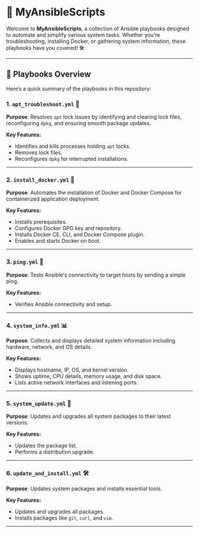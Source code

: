 # 🚀 MyAnsibleScripts

Welcome to **MyAnsibleScripts**, a collection of Ansible playbooks designed to automate and simplify various system tasks. Whether you're troubleshooting, installing Docker, or gathering system information, these playbooks have you covered! 🛠️

---

## 📜 Playbooks Overview

Here’s a quick summary of the playbooks in this repository:

### 1. `apt_troubleshoot.yml` 🐧

**Purpose**: Resolves `apt` lock issues by identifying and clearing lock files, reconfiguring `dpkg`, and ensuring smooth package updates.

**Key Features:**
- Identifies and kills processes holding `apt` locks.
- Removes lock files.
- Reconfigures `dpkg` for interrupted installations.

---

### 2. `install_docker.yml` 🐳

**Purpose**: Automates the installation of Docker and Docker Compose for containerized application deployment.

**Key Features:**
- Installs prerequisites.
- Configures Docker GPG key and repository.
- Installs Docker CE, CLI, and Docker Compose plugin.
- Enables and starts Docker on boot.

---

### 3. `ping.yml` 📡

**Purpose**: Tests Ansible's connectivity to target hosts by sending a simple ping.

**Key Features:**
- Verifies Ansible connectivity and setup.

---

### 4. `system_info.yml` 📊

**Purpose**: Collects and displays detailed system information including hardware, network, and OS details.

**Key Features:**
- Displays hostname, IP, OS, and kernel version.
- Shows uptime, CPU details, memory usage, and disk space.
- Lists active network interfaces and listening ports.

---

### 5. `system_update.yml` 🔄

**Purpose**: Updates and upgrades all system packages to their latest versions.

**Key Features:**
- Updates the package list.
- Performs a distribution upgrade.

---

### 6. `update_and_install.yml` 🛠️

**Purpose**: Updates system packages and installs essential tools.

**Key Features:**
- Updates and upgrades all packages.
- Installs packages like `git`, `curl`, and `vim`.

---
